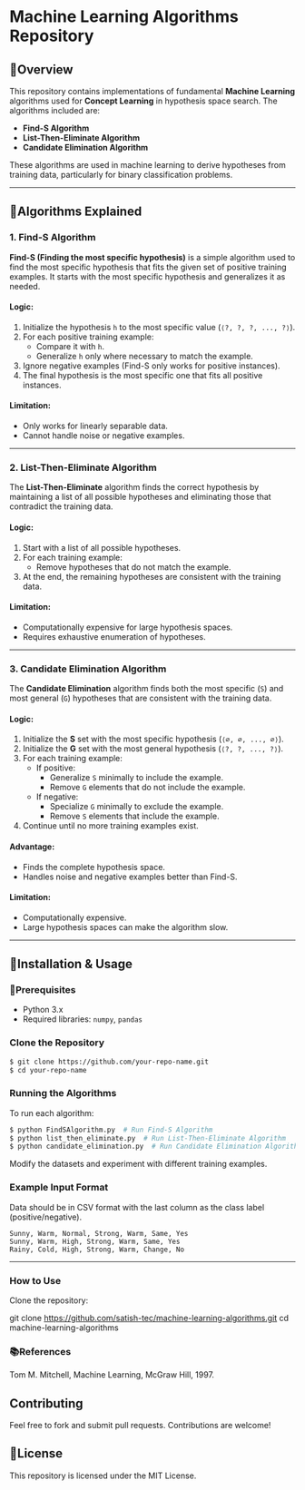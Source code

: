 # Machine Learning Algorithms Repository

## 📁Overview
This repository contains implementations of fundamental **Machine Learning** algorithms used for **Concept Learning** in hypothesis space search. The algorithms included are:

- **Find-S Algorithm**
- **List-Then-Eliminate Algorithm**
- **Candidate Elimination Algorithm**

These algorithms are used in machine learning to derive hypotheses from training data, particularly for binary classification problems.

---

## 📖Algorithms Explained

### 1. Find-S Algorithm
**Find-S (Finding the most specific hypothesis)** is a simple algorithm used to find the most specific hypothesis that fits the given set of positive training examples. It starts with the most specific hypothesis and generalizes it as needed.

#### **Logic:**
1. Initialize the hypothesis `h` to the most specific value (`⟨?, ?, ?, ..., ?⟩`).
2. For each positive training example:
   - Compare it with `h`.
   - Generalize `h` only where necessary to match the example.
3. Ignore negative examples (Find-S only works for positive instances).
4. The final hypothesis is the most specific one that fits all positive instances.

#### **Limitation:**
- Only works for linearly separable data.
- Cannot handle noise or negative examples.

---

### 2. List-Then-Eliminate Algorithm
The **List-Then-Eliminate** algorithm finds the correct hypothesis by maintaining a list of all possible hypotheses and eliminating those that contradict the training data.

#### **Logic:**
1. Start with a list of all possible hypotheses.
2. For each training example:
   - Remove hypotheses that do not match the example.
3. At the end, the remaining hypotheses are consistent with the training data.

#### **Limitation:**
- Computationally expensive for large hypothesis spaces.
- Requires exhaustive enumeration of hypotheses.

---

### 3. Candidate Elimination Algorithm
The **Candidate Elimination** algorithm finds both the most specific (`S`) and most general (`G`) hypotheses that are consistent with the training data.

#### **Logic:**
1. Initialize the **S** set with the most specific hypothesis (`⟨∅, ∅, ..., ∅⟩`).
2. Initialize the **G** set with the most general hypothesis (`⟨?, ?, ..., ?⟩`).
3. For each training example:
   - If positive:
     - Generalize `S` minimally to include the example.
     - Remove `G` elements that do not include the example.
   - If negative:
     - Specialize `G` minimally to exclude the example.
     - Remove `S` elements that include the example.
4. Continue until no more training examples exist.

#### **Advantage:**
- Finds the complete hypothesis space.
- Handles noise and negative examples better than Find-S.

#### **Limitation:**
- Computationally expensive.
- Large hypothesis spaces can make the algorithm slow.

---

## 📝Installation & Usage

### 📌Prerequisites
- Python 3.x
- Required libraries: `numpy`, `pandas`

### Clone the Repository
```bash
$ git clone https://github.com/your-repo-name.git
$ cd your-repo-name
```

### Running the Algorithms
To run each algorithm:

```bash
$ python FindSAlgorithm.py  # Run Find-S Algorithm
$ python list_then_eliminate.py  # Run List-Then-Eliminate Algorithm
$ python candidate_elimination.py  # Run Candidate Elimination Algorithm
```
Modify the datasets and experiment with different training examples.

### Example Input Format
Data should be in CSV format with the last column as the class label (positive/negative).

```csv
Sunny, Warm, Normal, Strong, Warm, Same, Yes
Sunny, Warm, High, Strong, Warm, Same, Yes
Rainy, Cold, High, Strong, Warm, Change, No
```

---

### How to Use

Clone the repository:

git clone https://github.com/satish-tec/machine-learning-algorithms.git cd machine-learning-algorithms

### 📚References

Tom M. Mitchell, Machine Learning, McGraw Hill, 1997.

## Contributing
Feel free to fork and submit pull requests. Contributions are welcome!

## 📝License
This repository is licensed under the MIT License.
